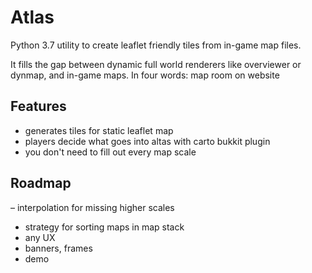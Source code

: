 # Atlas

Python 3.7 utility to create leaflet friendly tiles from in-game map files.

It fills the gap between dynamic full world renderers like overviewer or dynmap, and in-game maps.
In four words: map room on website

## Features

- generates tiles for static leaflet map
- players decide what goes into altas with carto bukkit plugin
- you don't need to fill out every map scale

## Roadmap

– interpolation for missing higher scales
- strategy for sorting maps in map stack
- any UX
- banners, frames
- demo

